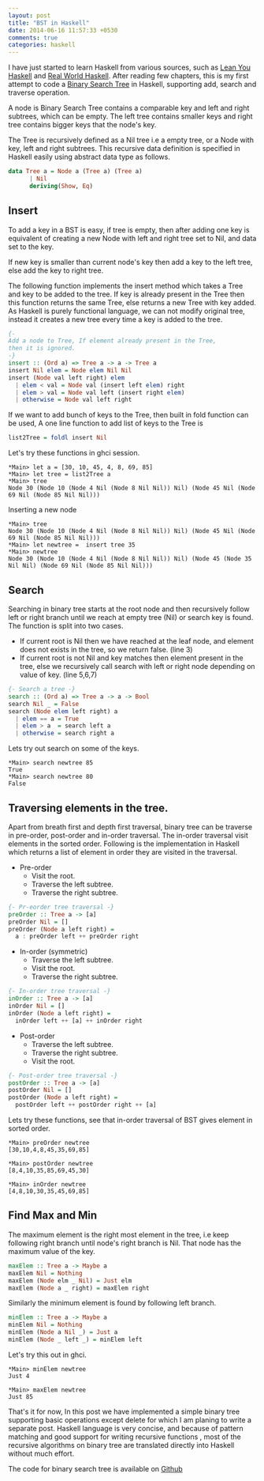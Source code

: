 ```yaml
---
layout: post
title: "BST in Haskell"
date: 2014-06-16 11:57:33 +0530
comments: true
categories: haskell
---
```


I have just started to learn Haskell from various sources, such as
[Lean You Haskell][lyh] and [Real World Haskell][rwh]. After reading
few chapters, this is my first attempt to code a [Binary Search Tree][bst] in
Haskell, supporting add, search and traverse operation.

A node is Binary Search Tree contains a comparable key and left and
right subtrees, which can be empty. The left tree contains
smaller keys and right tree contains bigger keys that the node's key.

The Tree is recursively defined as a Nil tree i.e a empty tree, or a Node with key, left and right subtrees. This recursive
data definition is specified in Haskell easily using abstract data type as follows.

```haskell
data Tree a = Node a (Tree a) (Tree a)
      | Nil
      deriving(Show, Eq)
```

## Insert

To add a key in a BST is easy, if tree is empty, then after adding
one key is equivalent of creating a new Node with left and right tree
set to Nil, and data set to the key.

If new key is smaller than current node's key then add a key to the left
tree, else add the key to right tree.

The following function implements the insert method which takes a Tree
and key to be added to the tree. If key is already present in the Tree
then this function returns the same Tree, else returns a new Tree with
key added. As Haskell is purely functional language, we can not modify
original tree, instead it creates a new tree every time a key is added
to the tree.

```haskell
{-
Add a node to Tree, If element already present in the Tree,
then it is ignored.
-}
insert :: (Ord a) => Tree a -> a -> Tree a
insert Nil elem = Node elem Nil Nil
insert (Node val left right) elem
  | elem < val = Node val (insert left elem) right
  | elem > val = Node val left (insert right elem)
  | otherwise = Node val left right
```

If we want to add bunch of keys to the Tree, then built in fold
function can be used, A one line function to add list of keys to
the Tree is

```haskell
list2Tree = foldl insert Nil
```

Let's try these functions in ghci session.

```	
*Main> let a = [30, 10, 45, 4, 8, 69, 85] 
*Main> let tree = list2Tree a
*Main> tree
Node 30 (Node 10 (Node 4 Nil (Node 8 Nil Nil)) Nil) (Node 45 Nil (Node 69 Nil (Node 85 Nil Nil)))
```
  
Inserting a new node
```
*Main> tree
Node 30 (Node 10 (Node 4 Nil (Node 8 Nil Nil)) Nil) (Node 45 Nil (Node 69 Nil (Node 85 Nil Nil)))
*Main> let newtree =  insert tree 35
*Main> newtree
Node 30 (Node 10 (Node 4 Nil (Node 8 Nil Nil)) Nil) (Node 45 (Node 35 Nil Nil) (Node 69 Nil (Node 85 Nil Nil)))
```

## Search

Searching in binary tree starts at the root node and then recursively
follow left or right branch until we reach at empty tree (Nil) or
search key is found. The function is split into two cases.

+ If current root is Nil then we have reached at the leaf node, and element
  does not exists in the tree, so we return false. (line 3)
+ If current root is not Nil and key matches then element present in the tree,
  else we recursively call search with left or right node depending on value of 
  key. (line 5,6,7)


```haskell
{- Search a tree -}
search :: (Ord a) => Tree a -> a -> Bool
search Nil _ = False
search (Node elem left right) a
  | elem == a = True
  | elem > a  = search left a
  | otherwise = search right a
```

Lets try out search on some of the keys.
```
*Main> search newtree 85
True
*Main> search newtree 80
False
```

## Traversing elements in the tree.

Apart from breath first and depth first traversal, binary tree can be
traverse in pre-order, post-order and in-order traversal. The in-order
traversal visit elements in the sorted order. Following is the
implementation in Haskell which returns a list of element in order
they are visited in the traversal.

* Pre-order 
  - Visit the root.
  - Traverse the left subtree.
  - Traverse the right subtree.

```haskell  
{- Pr-eorder tree traversal -}
preOrder :: Tree a -> [a]
preOrder Nil = []
preOrder (Node a left right) =
  a : preOrder left ++ preOrder right
```


* In-order (symmetric)
  - Traverse the left subtree.
  - Visit the root.
  - Traverse the right subtree.

```haskell
{- In-order tree traversal -}
inOrder :: Tree a -> [a]
inOrder Nil = []
inOrder (Node a left right) =
  inOrder left ++ [a] ++ inOrder right
```

* Post-order
  - Traverse the left subtree.
  - Traverse the right subtree.
  - Visit the root.

```haskell
{- Post-order tree traversal -}
postOrder :: Tree a -> [a]
postOrder Nil = []
postOrder (Node a left right) =
  postOrder left ++ postOrder right ++ [a]
```

Lets try these functions, see that in-order traversal of BST gives
element in sorted order.
```
*Main> preOrder newtree
[30,10,4,8,45,35,69,85]
  
*Main> postOrder newtree
[8,4,10,35,85,69,45,30]

*Main> inOrder newtree
[4,8,10,30,35,45,69,85]
```

## Find Max and Min

The maximum element is the right most element in the tree, i.e keep following
right branch until node's right branch is Nil. That node has the maximum value
of the key.


```haskell
maxElem :: Tree a -> Maybe a
maxElem Nil = Nothing
maxElem (Node elm _ Nil) = Just elm
maxElem (Node a _ right) = maxElem right
```

Similarly the minimum element is found by following left branch.

```haskell
minElem :: Tree a -> Maybe a
minElem Nil = Nothing
minElem (Node a Nil _) = Just a
minElem (Node _ left _) = minElem left
```

Let's try this out in ghci.
```
*Main> minElem newtree
Just 4

*Main> maxElem newtree
Just 85
```

That's it for now, In this post we have implemented a simple binary tree supporting basic operations except delete for which I am planing
to write a separate post. Haskell language is very concise, and because of pattern matching and good support for writing recursive functions
, most of the recursive algorithms on binary tree are translated directly into Haskell without much effort.

The code for binary search tree is available on [Github][code]



[lyh]: http://learnyouahaskell.com/
[rwh]: http://book.realworldhas
[bst]: http://en.wikipedia.org/wiki/Binary_search_tree
[code]: https://github.com/tushargosavi/haskell-learn/blob/master/btree.hs